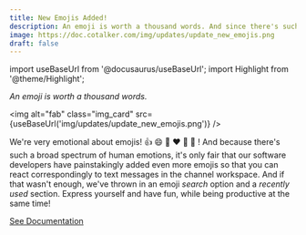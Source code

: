 ```yaml
---
title: New Emojis Added!
description: An emoji is worth a thousand words. And since there's such a broad spectrum of human emotions, it's only fair that our developers have painstakingly added even more emojis so that you can react correspondingly to text messages in the channel workspace.
image: https://doc.cotalker.com/img/updates/update_new_emojis.png
draft: false
---
```


import useBaseUrl from '@docusaurus/useBaseUrl'; 
import Highlight from '@theme/Highlight';


<div className="align-center">
<div class="card">
<div class="card__header">

<span className="hero__subtitle"><em>

An emoji is worth a thousand words.

</em></span>

</div>
<div class="card__image">

<img alt="fab" class="img_card" src={useBaseUrl('img/updates/update_new_emojis.png')} />
<br/>

</div>
<div class="card__body">

We're very emotional about emojis! 👍 😄 🎉  ❤️ 🚀 👀  ! And because there's such a broad spectrum of human emotions, it's only fair that our software developers have painstakingly added even more emojis so that you can react correspondingly to text messages in the channel workspace. And if that wasn't enough, we've thrown in an emoji _search_ option and a _recently used_ section. Express yourself and have fun, while being productive at the same time!

</div>
<div className="card__footer text-center align-padding-center">

<a className="button button--info button--block" href="/docs/documentation/client/channels#chat-message-options">See Documentation</a>
<br/>

</div>
</div>
</div>
